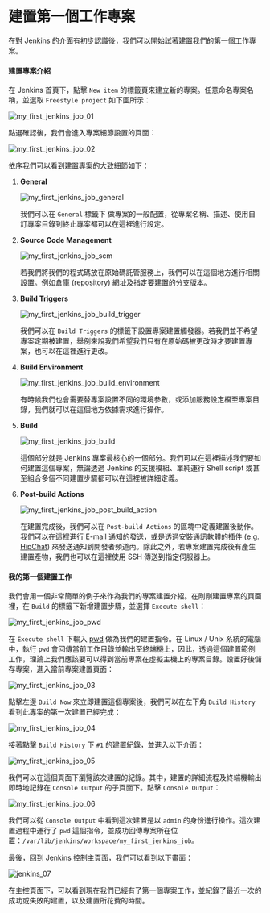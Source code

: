 # 建置第一個工作專案

在對 Jenkins 的介面有初步認識後，我們可以開始試著建置我們的第一個工作專案。

#### 建置專案介紹

在 Jenkins 首頁下，點擊 `New item` 的標籤頁來建立新的專案。任意命名專案名稱，並選取 `Freestyle project` 如下圖所示：

![my_first_jenkins_job_01](https://github.com/tsoliangwu0130/learn-ansible-and-jenkins-in-30-days/blob/master/images/my_first_jenkins_job_01.png?raw=true)

點選確認後，我們會進入專案細節設置的頁面：

![my_first_jenkins_job_02](https://github.com/tsoliangwu0130/learn-ansible-and-jenkins-in-30-days/blob/master/images/my_first_jenkins_job_02.png?raw=true)

依序我們可以看到建置專案的大致細節如下：

1. **General**

	![my_first_jenkins_job_general](https://github.com/tsoliangwu0130/learn-ansible-and-jenkins-in-30-days/blob/master/images/my_first_jenkins_job_general.png?raw=true)

	我們可以在 `General` 標籤下 做專案的一般配置，從專案名稱、描述、使用自訂專案目錄到終止專案都可以在這裡進行設定。

2. **Source Code Management**

	![my_first_jenkins_job_scm](https://github.com/tsoliangwu0130/learn-ansible-and-jenkins-in-30-days/blob/master/images/my_first_jenkins_job_scm.png?raw=true)

	若我們將我們的程式碼放在原始碼託管服務上，我們可以在這個地方進行相關設置。例如倉庫 (repository) 網址及指定要建置的分支版本。

3. **Build Triggers**

	![my_first_jenkins_job_build_trigger](https://github.com/tsoliangwu0130/learn-ansible-and-jenkins-in-30-days/blob/master/images/my_first_jenkins_job_build_trigger.png?raw=true)

	我們可以在 `Build Triggers` 的標籤下設置專案建置觸發器。若我們並不希望專案定期被建置，舉例來說我們希望我們只有在原始碼被更改時才要建置專案，也可以在這裡進行更改。

4. **Build Environment**

	![my_first_jenkins_job_build_environment](https://github.com/tsoliangwu0130/learn-ansible-and-jenkins-in-30-days/blob/master/images/my_first_jenkins_job_build_environment.png?raw=true)

	有時候我們也會需要替專案設置不同的環境參數，或添加服務設定檔至專案目錄，我們就可以在這個地方依據需求進行操作。

5. **Build**

	![my_first_jenkins_job_build](https://github.com/tsoliangwu0130/learn-ansible-and-jenkins-in-30-days/blob/master/images/my_first_jenkins_job_build.png?raw=true)

	這個部分就是 Jenkins 專案最核心的一個部分。我們可以在這裡描述我們要如何建置這個專案，無論透過 Jenkins 的支援模組、單純運行 Shell script 或甚至組合多個不同建置步驟都可以在這裡被詳細定義。

6. **Post-build Actions**

	![my_first_jenkins_job_post_build_action](https://github.com/tsoliangwu0130/learn-ansible-and-jenkins-in-30-days/blob/master/images/my_first_jenkins_job_post_build_action.png?raw=true)

	在建置完成後，我們可以在 `Post-build Actions` 的區塊中定義建置後動作。我們可以在這裡進行 E-mail 通知的發送，或是透過安裝通訊軟體的插件 (e.g. [HipChat](https://www.hipchat.com/)) 來發送通知到開發者頻道內。除此之外，若專案建置完成後有產生建置產物，我們也可以在這裡使用 SSH 傳送到指定伺服器上。

#### 我的第一個建置工作

我們會用一個非常簡單的例子來作為我們的專案建置介紹。在剛剛建置專案的頁面裡，在 `Build` 的標籤下新增建置步驟，並選擇 `Execute shell`：

![my_first_jenkins_job_pwd](https://github.com/tsoliangwu0130/learn-ansible-and-jenkins-in-30-days/blob/master/images/my_first_jenkins_job_pwd.png?raw=true)

在 `Execute shell` 下輸入 [pwd](https://zh.wikipedia.org/wiki/Pwd) 做為我們的建置指令。在 Linux / Unix 系統的電腦中，執行 `pwd` 會回傳當前工作目錄並輸出至終端機上，因此，透過這個建置範例工作，理論上我們應該要可以得到當前專案在虛擬主機上的專案目錄。設置好後儲存專案，進入當前專案建置頁面：

![my_first_jenkins_job_03](https://github.com/tsoliangwu0130/learn-ansible-and-jenkins-in-30-days/blob/master/images/my_first_jenkins_job_03.png?raw=true)

點擊左邊 `Build Now` 來立即建置這個專案後，我們可以在左下角 `Build History` 看到此專案的第一次建置已經完成：

![my_first_jenkins_job_04](https://github.com/tsoliangwu0130/learn-ansible-and-jenkins-in-30-days/blob/master/images/my_first_jenkins_job_04.png?raw=true)

接著點擊 `Build History` 下 `#1` 的建置紀錄，並進入以下介面：

![my_first_jenkins_job_05](https://github.com/tsoliangwu0130/learn-ansible-and-jenkins-in-30-days/blob/master/images/my_first_jenkins_job_05.png?raw=true)

我們可以在這個頁面下瀏覽該次建置的紀錄。其中，建置的詳細流程及終端機輸出即時地記錄在 `Console Output` 的子頁面下。點擊 `Console Output`：

![my_first_jenkins_job_06](https://github.com/tsoliangwu0130/learn-ansible-and-jenkins-in-30-days/blob/master/images/my_first_jenkins_job_06.png?raw=true)

我們可以從 `Console Output` 中看到這次建置是以 `admin` 的身份進行操作。這次建置過程中運行了 `pwd` 這個指令，並成功回傳專案所在位置：`/var/lib/jenkins/workspace/my_first_jenkins_job`。

最後，回到 Jenkins 控制主頁面，我們可以看到以下畫面：

![jenkins_07](https://github.com/tsoliangwu0130/learn-ansible-and-jenkins-in-30-days/blob/master/images/jenkins_07.png?raw=true)

在主控頁面下，可以看到現在我們已經有了第一個專案工作，並紀錄了最近一次的成功或失敗的建置，以及建置所花費的時間。
